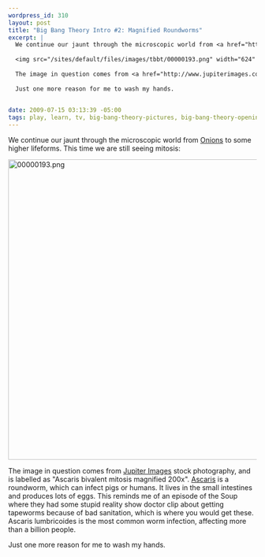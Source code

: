 ```yaml
--- 
wordpress_id: 310
layout: post
title: "Big Bang Theory Intro #2: Magnified Roundworms"
excerpt: |
  We continue our jaunt through the microscopic world from <a href="http://base0.net/node/309">Onions</a> to some higher lifeforms.  This time we are still seeing mitosis: 
  
  <img src="/sites/default/files/images/tbbt/00000193.png" width="624" height="352" alt="00000193.png" />
  
  The image in question comes from <a href="http://www.jupiterimages.com/popup2.aspx?navigationSubType=itemdetails&related=n&itemID=23373203">Jupiter Images</a> stock photography, and is labelled as "Ascaris bivalent mitosis magnified 200x".  <a href="http://en.wikipedia.org/wiki/Ascaris">Ascaris</a> is a roundworm, which can infect pigs or humans.  It lives in the small intestines and produces lots of eggs.  This reminds me of an episode of the Soup where they had some stupid reality show doctor clip about getting tapeworms because of bad sanitation, which is where you would get these.   Ascaris lumbricoides is the most common worm infection, affecting more than a billion people. 
  
  Just one more reason for me to wash my hands. 
  

date: 2009-07-15 03:13:39 -05:00
tags: play, learn, tv, big-bang-theory-pictures, big-bang-theory-opening
---
```

We continue our jaunt through the microscopic world from <a href="http://base0.net/node/309">Onions</a> to some higher lifeforms.  This time we are still seeing mitosis:

<img src="/wp-content/uploads/images/tbbt/00000193.png" alt="00000193.png" width="610" />

The image in question comes from <a href="http://www.jupiterimages.com/popup2.aspx?navigationSubType=itemdetails&amp;related=n&amp;itemID=23373203">Jupiter Images</a> stock photography, and is labelled as "Ascaris bivalent mitosis magnified 200x".  <a href="http://en.wikipedia.org/wiki/Ascaris">Ascaris</a> is a roundworm, which can infect pigs or humans.  It lives in the small intestines and produces lots of eggs.  This reminds me of an episode of the Soup where they had some stupid reality show doctor clip about getting tapeworms because of bad sanitation, which is where you would get these.   Ascaris lumbricoides is the most common worm infection, affecting more than a billion people.

Just one more reason for me to wash my hands.
